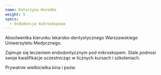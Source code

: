 ```yaml
---
name: Katarzyna Horodko
weight: 5
specs:
  - Endodoncja mikroskopowa
---
```


Absolwentka kierunku lekarsko-dentystycznego Warszawskiego Uniwersytetu Medycznego.

Zajmuje się leczeniem endodontycznym pod mikroskopem. Stale podnosi swoje kwalifikacje uczestnicząc w licznych kursach i szkoleniach.

Prywatnie wielbicielka kina i psów.
